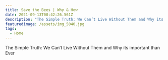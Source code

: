 ```yaml
---
title: Save the Bees | Why & How
date: 2021-09-13T00:42:26.561Z
description: "The Simple Truth: We Can’t Live Without Them and Why its important than Ever"
featuredimage: /assets/img_5040.jpg
tags:
  - Home
---
```

The Simple Truth: We Can’t Live Without Them and Why its important than Ever